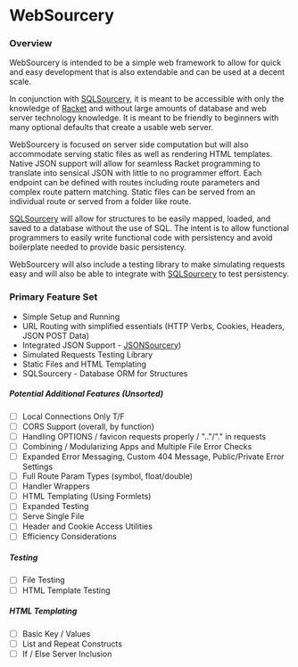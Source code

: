 # WebSourcery

### Overview

WebSourcery is intended to be a simple web framework to allow for quick and easy development that is also extendable and can be used at a decent scale.

In conjunction with [SQLSourcery](https://github.com/adjkant/sql-sourcery), it is meant to be accessible with only the knowledge of [Racket](http://racket-lang.org/) and without large amounts of database and web server technology knowledge. It is meant to be friendly to beginners with many optional defaults that create a usable web server.

WebSourcery is focused on server side computation but will also accommodate serving static files as well as rendering HTML templates. Native JSON support will allow for seamless Racket programming to translate into sensical JSON with little to no programmer effort. Each endpoint can be defined with routes including route parameters and complex route pattern matching. Static files can be served from an individual route or served from a folder like route.

[SQLSourcery](https://github.com/adjkant/sql-sourcery) will allow for structures to be easily mapped, loaded, and saved to a database without the use of SQL. The intent is to allow functional programmers to easily write functional code with persistency and avoid boilerplate needed to provide basic persistency.

WebSourcery will also include a testing library to make simulating requests easy and will also be able to integrate with [SQLSourcery](https://github.com/adjkant/sql-sourcery) to test persistency.


### Primary Feature Set

* Simple Setup and Running
* URL Routing with simplified essentials (HTTP Verbs, Cookies, Headers, JSON POST Data)
* Integrated JSON Support - [JSONSourcery](https://github.com/adjkant/json-sourcery))
* Simulated Requests Testing Library
* Static Files and HTML Templating
* SQLSourcery - Database ORM for Structures


##### Potential Additional Features (Unsorted)
- [ ] Local Connections Only T/F
- [ ] CORS Support (overall, by function)
- [ ] Handling OPTIONS / favicon requests properly / ".."/"." in requests
- [ ] Combining / Modularizing Apps and Multiple File Error Checks
- [ ] Expanded Error Messaging, Custom 404 Message, Public/Private Error Settings
- [ ] Full Route Param Types (symbol, float/double)
- [ ] Handler Wrappers
- [ ] HTML Templating (Using Formlets)
- [ ] Expanded Testing
- [ ] Serve Single File
- [ ] Header and Cookie Access Utilities
- [ ] Efficiency Considerations

##### Testing
- [ ] File Testing
- [ ] HTML Template Testing

##### HTML Templating
- [ ] Basic Key / Values
- [ ] List and Repeat Constructs
- [ ] If / Else Server Inclusion
